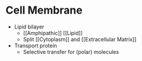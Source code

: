 # Cell Membrane

- Lipid bilayer
	- [[Amphipathic]] [[Lipid]]
	- Split [[Cytoplasm]] and [[Extracellular Matrix]]
- Transport protein
	- Selective transfer for (polar) molecules
